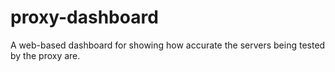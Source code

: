 # proxy-dashboard
A web-based dashboard for showing how accurate the servers being tested by the proxy are.

